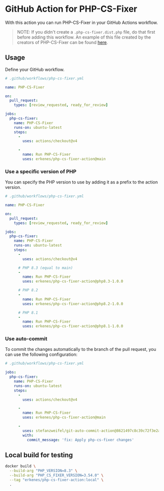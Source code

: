 # GitHub Action for PHP-CS-Fixer

With this action you can run PHP-CS-Fixer in your GitHub Actions workflow.

> NOTE: If you didn't create a `.php-cs-fixer.dist.php` file, do that first before adding this workflow. An example of this file created by the creators of PHP-CS-Fixer can be found [here](https://github.com/FriendsOfPHP/PHP-CS-Fixer/blob/master/.php-cs-fixer.dist.php).


## Usage

Define your GitHub workflow.

```yaml
# .github/workflows/php-cs-fixer.yml

name: PHP-CS-Fixer

on:
  pull_request:
    types: [review_requested, ready_for_review]

jobs:
  php-cs-fixer:
    name: PHP-CS-Fixer
    runs-on: ubuntu-latest
    steps:
      -
        uses: actions/checkout@v4

      -
        name: Run PHP-CS-Fixer
        uses: erkenes/php-cs-fixer-action@main
```

### Use a specific version of PHP

You can specify the PHP version to use by adding it as a prefix to the action version.

```yaml
# .github/workflows/php-cs-fixer.yml

name: PHP-CS-Fixer

on:
  pull_request:
    types: [review_requested, ready_for_review]

jobs:
  php-cs-fixer:
    name: PHP-CS-Fixer
    runs-on: ubuntu-latest
    steps:
      -
        uses: actions/checkout@v4

      # PHP 8.3 (equal to main)
      -
        name: Run PHP-CS-Fixer
        uses: erkenes/php-cs-fixer-action@php8.3-1.0.0

      # PHP 8.2
      -
        name: Run PHP-CS-Fixer
        uses: erkenes/php-cs-fixer-action@php8.2-1.0.0

      # PHP 8.1
      -
        name: Run PHP-CS-Fixer
        uses: erkenes/php-cs-fixer-action@php8.1-1.0.0
```

### Use auto-commit

To commit the changes automatically to the branch of the pull request, you can use the following configuration:

```yaml
# .github/workflows/php-cs-fixer.yml

jobs:
  php-cs-fixer:
    name: PHP-CS-Fixer
    runs-on: ubuntu-latest
    steps:
      -
        uses: actions/checkout@v4

      -
        name: Run PHP-CS-Fixer
        uses: erkenes/php-cs-fixer-action@main

      -
        uses: stefanzweifel/git-auto-commit-action@8621497c8c39c72f3e2a999a26b4ca1b5058a842
        with:
          commit_message: 'fix: Apply php-cs-fixer changes'
```

## Local build for testing

```bash
docker build \
  --build-arg "PHP_VERSION=8.3" \
  --build-arg "PHP_CS_FIXER_VERSION=3.54.0" \
  --tag "erkenes/php-cs-fixer-action:local" \
  .
```
